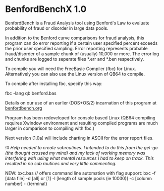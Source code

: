 # BenfordBenchX 1.0
BenfordBench is a Fraud Analysis tool using Benford's Law to evaluate probability of fraud or disorder in large data pools.

In addition to the Benford curve comparisons for fraud analysis, this program can do error reporting if a certain user specified percent exceeds the prior user specified sampling. Error reporting represents probable fraud/disorder of a sample chunk of (usually) 10,000 or more. The error log and chunks are logged to seperate files *.err and *.ben respectively.

To compile you will need the FreeBasic Compiler (fbc) for Linux. Alternatively you can also use the Linux version of QB64 to compile.

To compile after installing fbc, specify this way:

fbc -lang qb benford.bas

Details on our use of an earlier (DOS+OS/2) incarnation of this program at <a href="https://benfordbench.org">benfordbench.org</a>

Program has been redeveloped for console based Linux (QB64 compiling requires Xwindow environment and resulting compiled programs are much larger in comparison to compiling with fbc.)

Next version (1.0a) will include charting in ASCII for the error report files.

<i>!# Help needed to create subroutines. I intended to do this from the get-go (the thought crossed my mind) and my lack of working memory was interfering with using what mental resources I had to keep on track. This resulted in no sub routines and very little commenting.</i>

NEW: bxc.bas // offers command line automation with flag support:
bxc -f [data file] -d [all] or [1] -l [length of sample pools (ie 10000)] -c [column number] - {terminal}
